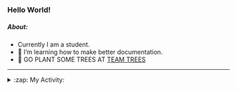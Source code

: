 ### Hello World!

##### About:
- Currently I am a student.
- 🌱 I’m learning how to make better documentation.
- 🌱 GO PLANT SOME TREES AT [TEAM TREES](https://teamtrees.org/)

---
<details>
  <summary>:zap: My Activity:</summary>
  
<!--START_SECTION:waka-->
![Code Time](http://img.shields.io/badge/Code%20Time-1%2C155%20hrs%208%20mins-blue)

**I'm a Night 🦉** 

```text
🌞 Morning                1785 commits        ██░░░░░░░░░░░░░░░░░░░░░░░   09.95 % 
🌆 Daytime                6148 commits        █████████░░░░░░░░░░░░░░░░   34.28 % 
🌃 Evening                5089 commits        ███████░░░░░░░░░░░░░░░░░░   28.37 % 
🌙 Night                  4915 commits        ███████░░░░░░░░░░░░░░░░░░   27.40 % 
```
📅 **I'm Most Productive on Wednesday** 

```text
Monday                   2584 commits        ████░░░░░░░░░░░░░░░░░░░░░   14.41 % 
Tuesday                  2439 commits        ███░░░░░░░░░░░░░░░░░░░░░░   13.60 % 
Wednesday                4158 commits        ██████░░░░░░░░░░░░░░░░░░░   23.18 % 
Thursday                 2282 commits        ███░░░░░░░░░░░░░░░░░░░░░░   12.72 % 
Friday                   1813 commits        ███░░░░░░░░░░░░░░░░░░░░░░   10.11 % 
Saturday                 1585 commits        ██░░░░░░░░░░░░░░░░░░░░░░░   08.84 % 
Sunday                   3076 commits        ████░░░░░░░░░░░░░░░░░░░░░   17.15 % 
```


📊 **This Week I Spent My Time On** 

```text
🔥 Editors: 
VS Code                  2 hrs 23 mins       █████████████████████████   100.00 % 

🐱‍💻 Projects: 
praise                   1 hr 35 mins        █████████████████░░░░░░░░   66.88 % 
CSF31                    47 mins             ████████░░░░░░░░░░░░░░░░░   33.12 % 
```


 Last Updated on 03/08/2023 18:10:02 UTC
<!--END_SECTION:waka-->
</details>
